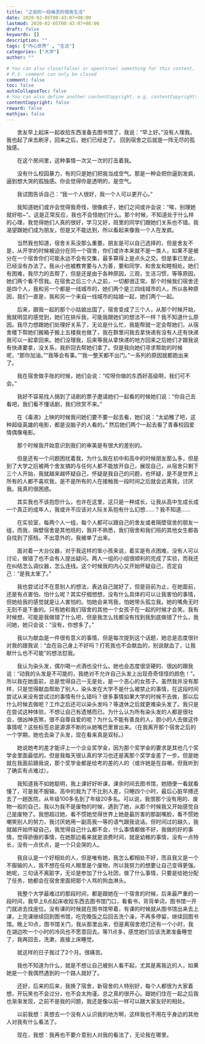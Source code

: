 ```yaml
---
title: "之前的一段痛苦的宿舍生活"
date: 2020-02-05T00:43:07+08:00
lastmod: 2020-02-05T00:43:07+08:00
draft: false
keywords: []
description: ""
tags: ["内心世界" , "生活"]
categories: ["大学"]
author: ""

# You can also close(false) or open(true) something for this content.
# P.S. comment can only be closed
comment: false
toc: false
autoCollapseToc: false
# You can also define another contentCopyright. e.g. contentCopyright: "This is another copyright."
contentCopyright: false
reward: false
mathjax: false
---
```


&#8195;&#8195;舍友早上起床一起收拾东西准备去图书馆了，我说：“早上好。”没有人理我。我也起了床去刷牙，回来之后，她们已经走了。
回到宿舍之后就是一阵无尽的孤独感。

<!--more-->


&#8195;&#8195;在这个房间里，这种事情一次又一次的打击着我。

&#8195;&#8195;没有什么校园暴力，有的只是她们把我当成空气。那是一种会把你逼到发疯、逼到想大哭的孤独感。你会觉得你是透明的，是空气。

&#8195;&#8195;我试图告诉自己：“我一个人很好，我一个人可以更开心。”

&#8195;&#8195;我知道她们或许会觉得我奇怪，很像疯子，她们之间或许会说：“唉，别理她就好啦~”。这是正常反应，我也不会怪她们什么。那个时候，不知道处于什么样的心理，我觉得她们人真的很好，学习又好，班里的同学们跟她们关系也不错。我渴望跟她们成为朋友，但是又不能达到，所以看起来像我一个人在发疯。

&#8195;&#8195;当然我也知道，宿舍关系没那么重要。朋友是可以自己选择的，但是舍友不是，从开学的时候被迫分在同一个宿舍，你们或许本来就不是一类人，如果不是被分在一个宿舍你们可能永远不会有交集，最多算得上是点头之交。但是事已至此，已经没有办法了。我从小也被教育要与人为善，要和同学、和舍友和睦相处。她们有困难，我尽力的去帮了，但是还是由于各种原因，三观，生活习惯，等等原因，她们两个看不惯我。在宿舍之后三个人之前，一切都很正常。那个时候我们宿舍还是四个人，我和另一个都是一线城市的，她们两个是三四线城市的人，所以各种原因，我们一直是，我和另一个来自一线城市的姑娘一起，她们两个一起。

&#8195;&#8195;后来，跟我一起的那个小姑娘出国了，宿舍变成了三个人，从那个时候开始，我就明显的感觉到，她们在排斥我，可能我跟她们的想法不一样？我不知道什么原因。我尽力想跟她们处理好关系了，无论是什么忙，我能帮就一定会帮她们，从宿舍楼下帮她们搬箱子搬上五楼我也做了，我在群里问我去拿快递有没有人还有快递我可以一起拿回来。她们没理我，后来等我从拿快递的地方回来之后她们才跟我说有快递要拿，没关系，我折回去帮她们拿了。但是我向她们寻求帮助的时候呢，“那你加油。”“我等会有事。”“我一整天都不出门。”一系列的原因就都跑出来了。

&#8195;&#8195;我在宿舍做手账的时候，她们会说：“哎呀你做的东西好高级啊，我们可不会。”

&#8195;&#8195;我好不容易找人搞到了话剧的票子邀请她们一起看的时候她们说：“你自己去看吧，我们看不懂话剧，我们欣赏不来。”

&#8195;&#8195;在《毒液》上映的时候我问她们要不要一起去看，她们说：“太幼稚了吧，这种超级英雄的电影，都是没脑子的人看的。” 然后她们两个一起去看了青春校园爱情偶像电影。

&#8195;&#8195;那个时候我开始意识到我们的审美是有很大的差别的。

&#8195;&#8195;但是还有一个问题困扰着我，为什么我在初中和高中的时候朋友那么多，但是到了大学之后被两个舍友搞的与任何人都不能放开自己，展现自己，从宿舍只剩下三个人开始，我就越来越怀疑自己，怀疑是我自己的问题，也怀疑，是不是世界上所有的人都不喜欢我，是不是所有的人在接触我一段时间之后就会远离我，讨厌我。我真的很困惑。

&#8195;&#8195;其实我也不该抱怨什么，也许在这里，这只是一种成长，让我从高中生成长成一个真正的成年人，我或许不应该对人际关系抱有什么幻想……？我不知道……

&#8195;&#8195;在实验室，每两个人一组，每个人都可以跟自己的舍友或者隔壁宿舍的朋友一组，而我，隔壁宿舍是其他班的，我并不熟悉，我们宿舍和我们班的其他女生都各自找到了搭档，不出意外的，我被单了出来。

&#8195;&#8195;面对着一大台仪器，对于我这样的笨小孩来说，着实是有点困难，没有人可以讨论，做错了也不会有人提出疑问。两人一组的小组很顺利的完成了实验，而我还在纠结怎么调仪器，怎么连线。这个时候我的内心又开始怀疑自己，否定自己：“是我太笨了。”

&#8195;&#8195;我也尝试过不在意别人的想法，表达自己就好了，但是目前为止，在她面前，还是有点害怕，怕什么呢？其实仔细想想，没有什么具体的可以让我害怕的事情，但她给我的感觉就是让人害怕的。怕她会来骂我，怕她带头孤立我。她的嘴角无时无刻不是下垂的。只有她和我们宿舍的其他一个女孩子在一起的时候才会笑。我有时候想，可能是我做错了什么吧，但是我怎么找都没有找到我到底做错了什么，我问她，她只会说：“没有，你想多了。”

&#8195;&#8195;我以为献血是一件很有意义的事情，但是每次提到这个话题，她总是态度很针对我的跟我说：“血在自己身上不好吗？打死我也不会献血的，别说献血了，让我献什么也不可能”的想法怼我。

&#8195;&#8195;我认为染头发，偶尔喝一点酒也没什么。她也会态度很坚硬的、很凶的跟我说：“动我的头发是不可能的，我绝对不允许自己头发上出现奇奇怪怪的颜色！”。所以我在她面前，总是觉得自己一无是处，是一个恶心的女孩子。虽然我并没有那样，只是觉得献血帮助了别人，染头发在大学不是什么被禁止的事情，在这段时间尝试从来没有尝试过的事情有什么错吗？很多事情如果大学的时候不去做，那以后什么时候去做呢？工作之后还可以染头发吗？等退休之后就更难染头发了。我只是在尝试这种体验，不想让自己有遗憾而已。为什么认为所有染头发的人都是很社会，很凶神恶煞，很不自尊自爱的呢？为什么不能有善良的人，胆小的人去做这件事情呢？这些标签总是源源不断的从她嘴巴里冒出来。（在我离开那个宿舍之后的一个学期，她也去染了头发，现在看来真是双标。）

&#8195;&#8195;她说她考的差才能评上一个企业奖学金，因为那个奖学金的要求是其他几个奖学金里面最低的。但是我每天很认真的学习也还是离那个奖学金差了一步。但是她就在我面前跟我说，那个奖学金都是给考的差的人的（或许她是在自嘲，但我听到了确实有点难过）。

&#8195;&#8195;我知道我不如她聪明，我上课好好听课，课余时间去图书馆，她随便一看就看懂了，可是我不服输，高中的我为了不比别人差，只睡四个小时，最后心脏早搏还去了一趟医院，从年级100多名到了年级20多名。可以说，我恨那个没有用的、废物一般的自己，我以为我不是废物的时候，遇到了她，从那个时候我又开始感觉自己是废物了。我想超过她，看不惯她觉得世界上她是最厉害的那副嘴脸，看不惯她嘲笑别人的努力，我讨厌她用一副高我一等的语气跟我说话。但时间过的越久，我就越开始怀疑自己，我觉得自己什么都不会，什么事情都做不好，我做的好的事情，觉得骄傲的事情，在她那边看来就是浪费时间，就是幼稚的事情，没有一点特长，没有一点优点，是一个只会哭的人。

&#8195;&#8195;我自认是一个好相处的人，但是唯有她，我怎么都相处不好，而且我又是一个不服输的人，我不想在任何人眼里是个废物，所以我努力的想要让自己变得更强。她呢，三句话不离脏字，无论是参加了什么社团，做了什么事情，只要是给她分配了任务，她都会在宿舍里面把那个人骂的狗血淋头。

&#8195;&#8195;我整个大学最难过的那段时间，都是跟她在一个宿舍的时候，后来最严重的一段时间，我早上6点起床收拾东西去图书馆门口，看看书，背背单词，图书馆一开门就进去找座位。没有课的时候就在图书馆带着，有课的时候就从图书馆出来去上课，上完课继续回到图书馆，吃完晚饭之后回去洗个澡，不再多停留，继续回图书馆。晚上10点，图书馆关门，我从那里出来，但是离宿舍熄灯还有一个小时，我在湖边吹一个小时的冷风也不愿意回去。等11点多，感觉她们应该洗漱准备睡觉了，我再回去，洗漱，直接上床睡觉。

&#8195;&#8195;就这样的日子我过了2个月。很痛苦。

&#8195;&#8195;我也不知道为什么，就是不想让自己被别人看不起，尤其是离我近的人，如果她是一个我偶然遇到的一个路人就好了。

&#8195;&#8195;还好，后来的后来，我换了宿舍，新宿舍的人特别好，每个人都很为大家着想，开玩笑也不会过分，也不会太拘谨。总之真的很开心。跟她们住在一起之后我也渐渐发现，之前不是我的问题，我还是像以前一样可以跟大家友好的相处。

&#8195;&#8195;以前我想：真想去一个没有人认识我的地方啊，这样我也不用在乎身边的其他人对我有什么看法了。

&#8195;&#8195;现在，我想：我再也不要介意别人对我的看法了，无论我在哪里。


